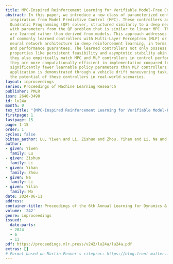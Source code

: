 ```yaml
---
title: MPC-Inspired Reinforcement Learning for Verifiable Model-Free Control
abstract: In this paper, we introduce a new class of parameterized controllers, drawing
  inspiration from Model Predictive Control (MPC). These controllers adopt an unrolled
  Quadratic Programming (QP) solver, structured similarly to a deep neural network,
  with parameters from the QP problem that is similar to linear MPC. The parameters
  are learned rather than derived from models. This approach addresses the limitations
  of commonly learned controllers with Multi-Layer Perceptron (MLP) or other general
  neural network architecture in deep reinforcement learning, in terms of explainability
  and performance guarantees. The learned controllers not only possess verifiable
  properties like persistent feasibility and asymptotic stability akin to MPC, but
  they also empirically match MPC and MLP controllers in control performance. Moreover,
  they are more computationally efficient in implementation compared to MPC and require
  significantly fewer learnable policy parameters than MLP controllers. Practical
  application is demonstrated through a vehicle drift maneuvering task, showcasing
  the potential of these controllers in real-world scenarios.
layout: inproceedings
series: Proceedings of Machine Learning Research
publisher: PMLR
issn: 2640-3498
id: lu24a
month: 0
tex_title: "{MPC-Inspired Reinforcement Learning for Verifiable Model-Free Control}"
firstpage: 1
lastpage: 15
page: 1-15
order: 1
cycles: false
bibtex_author: Lu, Yiwen and Li, Zishuo and Zhou, Yihan and Li, Na and Mo, Yilin
author:
- given: Yiwen
  family: Lu
- given: Zishuo
  family: Li
- given: Yihan
  family: Zhou
- given: Na
  family: Li
- given: Yilin
  family: Mo
date: 2024-06-11
address:
container-title: Proceedings of the 6th Annual Learning for Dynamics & Control Conference
volume: '242'
genre: inproceedings
issued:
  date-parts:
  - 2024
  - 6
  - 11
pdf: https://proceedings.mlr.press/v242/lu24a/lu24a.pdf
extras: []
# Format based on Martin Fenner's citeproc: https://blog.front-matter.io/posts/citeproc-yaml-for-bibliographies/
---
```

